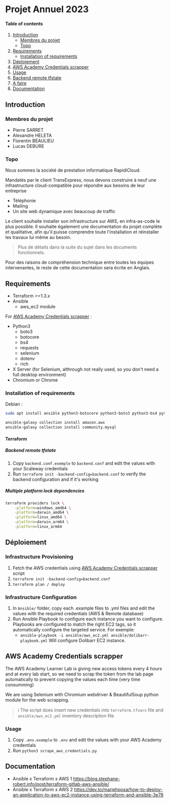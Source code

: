 # Projet Annuel 2023
#### Table of contents
1. [Introduction](#introduction)
    * [Membres du projet](#membres-du-projet)
    * [Topo](#topo)
2. [Requirements](#requirements)
    * [Installation of requirements](#installation-of-requirements)
3. [Déploiement](#déploiement)
4. [AWS Academy Credentials scrapper](#aws-academy-credentials-scrapper)
5. [Usage](#usage)
6. [Backend remote tfstate](#backend-remote-tfstate)
7. [A faire](#a-faire)
8. [Documentation](#documentation)

## Introduction
### Membres du projet
- Pierre SARRET
- Alexandre HELETA
- Florentin BEAULIEU
- Lucas DEBURE

### Topo
Nous sommes la société de prestation informatique RapidiCloud.

Mandatés par le client TransExpress, nous devons construire à neuf une infrastructure cloud-compatible pour répondre aux besoins de leur entreprise
- Téléphonie
- Mailing
- Un site web dynamique avec beaucoup de traffic

Le client souhaite installer son infrastructure sur AWS, en infra-as-code le plus possible.
Il souhaite également une documentation du projet complète et qualitative, afin qu'il puisse comprendre toute l'installation et réinstaller les travaux lui même au besoin.

> Plus de détails dans la suite du sujet dans les documents fonctionnels.

Pour des raisons de compréhension technique entre toutes les équipes intervenantes, le reste de cette documentation sera écrite en Anglais.

## Requirements
- Terraform >=1.3.x
- Ansible
    - aws_ec2 module

For [AWS Academy Credentials scrapper](#aws-academy-credentials-scrapper) :
- Python3
    - boto3
    - botocore
    - bs4
    - requests
    - selenium
    - dotenv
    - rich
- X Server (for Selenium, althrough not really used, so you don't need a full desktop environment)
- Chromium or Chrome

### Installation of requirements
Debian :
```bash
sudo apt install ansible python3-botocore python3-boto3 python3-bs4 python3-request python3-selenium python3-dotenv python3-rich

ansible-galaxy collection install amazon.aws
ansible-galaxy collection install community.mysql
```
#### Terraform
##### Backend remote tfstate
1. Copy `backend.conf.exemple` to `backend.conf` and edit the values with your Scaleway credentials	
2. Run ```terraform init -backend-config=backend.conf``` to verify the backend configuration and if it's working

##### Multiple platform lock dependencies
```bash
terraform providers lock \
    -platform=windows_amd64 \
    -platform=darwin_amd64 \
    -platform=linux_amd64 \
    -platform=darwin_arm64 \
    -platform=linux_arm64
```

## Déploiement
### Infrastructure Provisioning
1. Fetch the AWS credentials using [AWS Academy Credentials scrapper](#aws-academy-credentials-scrapper) script
2. `terraform init -backend-config=backend.conf`
3. `terraform plan / deploy`

### Infrastructure Configuration
1. In `Ansible/` folder, copy each .example files to .yml files and edit the values with the required credentials (AWS & Remote database)
2. Run Ansible Playbook to configure each instance you want to configure.
   Playbooks are configured to match the right EC2 tags, so it automatically configure the targeted service.
   For exemple: 
   - `ansible-playbook -i ansible/aws_ec2.yml ansible/dolibarr-playbook.yml`
   Will configure Dolibarr EC2 instance.

## AWS Academy Credentials scrapper
The AWS Academy Learner Lab is giving new access tokens every 4 hours and at every lab start, so we need to scrap the token from the lab page automatically to prevent copying the values each time (very time consumming)

We are using Selenium with Chromium webdriver & BeautifulSoup python module for the web scrapping.
> ℹ️ The script does insert new credentials into `terraform.tfvars` file and `ansible/aws_ec2.yml` inventory description file

### Usage
1. Copy `.env.exemple` to `.env` and edit the values with your AWS Academy credentials	
2. Run ```python3 scrape_aws_credentials.py```

## Documentation
- Ansible x Terraform x AWS 1 https://blog.stephane-robert.info/post/terraform-gitlab-aws-ansible/
- Ansible x Terraform x AWS 2 https://dev.to/mariehposa/how-to-deploy-an-application-to-aws-ec2-instance-using-terraform-and-ansible-3e78
